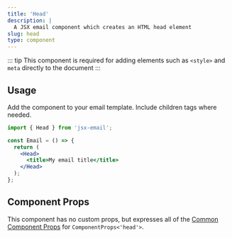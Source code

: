 ```yaml
---
title: 'Head'
description: |
  A JSX email component which creates an HTML head element
slug: head
type: component
---
```


<!--@include: @/include/header.md-->

::: tip
This component is required for adding elements such as `<style>` and `meta` directly to the document
:::

<!--@include: @/include/install.md-->

## Usage

Add the component to your email template. Include children tags where needed.

```jsx
import { Head } from 'jsx-email';

const Email = () => {
  return (
    <Head>
      <title>My email title</title>
    </Head>
  );
};
```

## Component Props

This component has no custom props, but expresses all of the [Common Component Props](https://react.dev/reference/react-dom/components/common) for `ComponentProps<'head'>`.
